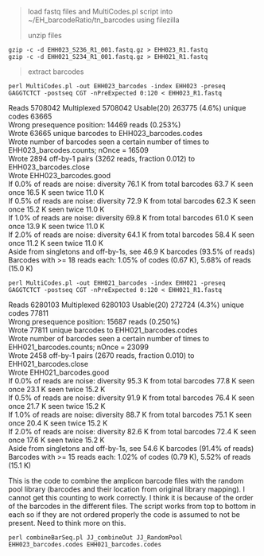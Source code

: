 >load fastq files and MultiCodes.pl script into ~/EH_barcodeRatio/tn_barcodes using filezilla
> 
>unzip files 

```
gzip -c -d EHH023_S236_R1_001.fastq.gz > EHH023_R1.fastq
gzip -c -d EHH021_S234_R1_001.fastq.gz > EHH021_R1.fastq
```
>extract barcodes 

```
perl MultiCodes.pl -out EHH023_barcodes -index EHH023 -preseq GAGGTCTCT -postseq CGT -nPreExpected 0:120 < EHH023_R1.fastq
```
Reads 5708042 Multiplexed 5708042 Usable(20) 263775 (4.6%) unique codes 63665 \
Wrong presequence position: 14469 reads (0.253%)\
Wrote 63665 unique barcodes to EHH023_barcodes.codes\
Wrote number of barcodes seen a certain number of times to EHH023_barcodes.counts; nOnce = 16509\
Wrote 2894 off-by-1 pairs (3262 reads, fraction 0.012) to EHH023_barcodes.close\
Wrote EHH023_barcodes.good\
If 0.0% of reads are noise: diversity 76.1 K from total barcodes 63.7 K seen once 16.5 K seen twice 11.0 K\
If 0.5% of reads are noise: diversity 72.9 K from total barcodes 62.3 K seen once 15.2 K seen twice 11.0 K\
If 1.0% of reads are noise: diversity 69.8 K from total barcodes 61.0 K seen once 13.9 K seen twice 11.0 K\
If 2.0% of reads are noise: diversity 64.1 K from total barcodes 58.4 K seen once 11.2 K seen twice 11.0 K\
Aside from singletons and off-by-1s, see 46.9 K barcodes (93.5% of reads)\
Barcodes with >= 18 reads each: 1.05% of codes (0.67 K), 5.68% of reads (15.0 K)

```
perl MultiCodes.pl -out EHH021_barcodes -index EHH021 -preseq GAGGTCTCT -postseq CGT -nPreExpected 0:120 < EHH021_R1.fastq
```

Reads 6280103 Multiplexed 6280103 Usable(20) 272724 (4.3%) unique codes 77811 \
Wrong presequence position: 15687 reads (0.250%) \
Wrote 77811 unique barcodes to EHH021_barcodes.codes\
Wrote number of barcodes seen a certain number of times to EHH021_barcodes.counts; nOnce = 23099\
Wrote 2458 off-by-1 pairs (2670 reads, fraction 0.010) to EHH021_barcodes.close\
Wrote EHH021_barcodes.good\
If 0.0% of reads are noise: diversity 95.3 K from total barcodes 77.8 K seen once 23.1 K seen twice 15.2 K\
If 0.5% of reads are noise: diversity 91.9 K from total barcodes 76.4 K seen once 21.7 K seen twice 15.2 K\
If 1.0% of reads are noise: diversity 88.7 K from total barcodes 75.1 K seen once 20.4 K seen twice 15.2 K\
If 2.0% of reads are noise: diversity 82.6 K from total barcodes 72.4 K seen once 17.6 K seen twice 15.2 K\
Aside from singletons and off-by-1s, see 54.6 K barcodes (91.4% of reads)\
Barcodes with >= 15 reads each: 1.02% of codes (0.79 K), 5.52% of reads (15.1 K)


This is the code to combine the amplicon barcode files with the random pool library (barcodes and their location from original library mapping). I cannot get this counting to work correctly. I think it is because of the order of the barcodes in the different files. The script works from top to bottom in each so if they are not ordered properly the code is assumed to not be present. Need to think more on this. 
```
perl combineBarSeq.pl JJ_combineOut JJ_RandomPool EHH023_barcodes.codes EHH021_barcodes.codes
```
